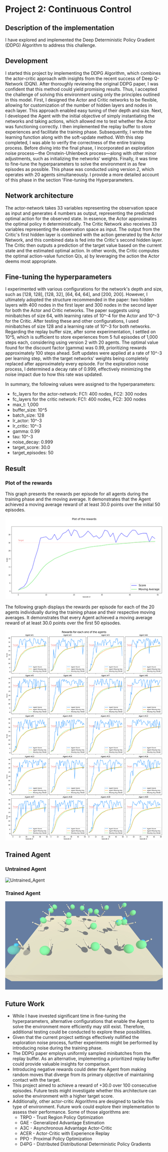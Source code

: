 # Project 2: Continuous Control

## Description of the implementation

I have explored and implemented the Deep Deterministic Policy Gradient (DDPG) Algorithm to address this challenge.

## Development

I started this project by implementing the DDPG Algorithm, which combines the actor-critic approach with insights from the recent success of Deep Q-Network (DQN). After thoroughly reviewing the original DDPG paper, I was confident that this method could yield promising results. Thus, I accepted the challenge of solving this environment using only the principles outlined in this model. First, I designed the Actor and Critic networks to be flexible, allowing for customization of the number of hidden layers and nodes in each layer. This approach enabled easy tuning of their depth and size. Next, I developed the Agent with the initial objective of simply instantiating the networks and taking actions, which allowed me to test whether the Actor was functioning correctly. I then implemented the replay buffer to store experiences and facilitate the training phase. Subsequently, I wrote the learning function along with the soft-update method. With this step completed, I was able to verify the correctness of the entire training process. Before diving into the final phase, I incorporated an exploration noise process—the Ornstein-Uhlenbeck process—along with other minor adjustments, such as initializing the networks' weights. Finally, it was time to fine-tune the hyperparameters to solve the environment in as few episodes as possible. This phase was conducted using version 2, which operates with 20 agents simultaneously. I provide a more detailed account of this phase in the section 'Fine-tuning the Hyperparameters.

## Network architecture

The actor-network takes 33 variables representing the observation space as input and generates 4 numbers as output, representing the predicted optimal action for the observed state. In essence, the Actor approximates the optimal policy π deterministically. The Critic Network also receives 33 variables representing the observation space as input. The output from the Critic's first hidden layer is combined with the action generated by the Actor Network, and this combined data is fed into the Critic's second hidden layer. The Critic then outputs a prediction of the target value based on the current state and the estimated optimal action. In other words, the Critic computes the optimal action-value function Q(s, a) by leveraging the action the Actor deems most appropriate.

## Fine-tuning the hyperparameters

I experimented with various configurations for the network's depth and size, such as [128, 128], [128, 32], [64, 64, 64], and [200, 200]. However, I ultimately adopted the structure recommended in the paper: two hidden layers with 400 nodes in the first layer and 300 nodes in the second layer for both the Actor and Critic networks. The paper suggests using minibatches of size 64, with learning rates of 10^-4 for the Actor and 10^-3 for the Critic. After testing these and other configurations, I used minibatches of size 128 and a learning rate of 10^-3 for both networks. Regarding the replay buffer size, after some experimentation, I settled on 10^5, which is sufficient to store experiences from 5 full episodes of 1,000 steps each, considering using version 2 with 20 agents. The optimal value found for the discount factor (gamma) was 0.99, prioritizing rewards approximately 100 steps ahead. Soft updates were applied at a rate of 10^-3 per learning step, with the target networks' weights being completely replaced after approximately every episode. For the exploration noise process, I determined a decay rate of 0.999, effectively minimizing the noise impact due to how this rate was updated.

In summary, the following values were assigned to the hyperparameters:

* fc_layers for the actor-network: FC1: 400 nodes, FC2: 300 nodes
* fc_layers for the critic network: FC1: 400 nodes, FC2: 300 nodes
* max_t: 1,000
* buffer_size: 10^5
* batch_size: 128
* lr_actor: 10^-3
* lr_critic: 10^-3
* gamma: 0.99
* tau: 10^-3
* noise_decay: 0.999
* target_score: 30.0
* target_episodes: 50

## Result
### Plot of the rewards

This graph presents the rewards per episode for all agents during the training phase and the moving average. It demonstrates that the Agent achieved a moving average reward of at least 30.0 points over the initial 50 episodes.

![Result_One_Agent](https://github.com/1Px-Vision/Advanced-Deep-Reinforcement-Learning-Solutions/blob/main/Project%20%20Continuous_Control/Result_One_Agent.png)

The following graph displays the rewards per episode for each of the 20 agents individually during the training phase and their respective moving averages. It demonstrates that every Agent achieved a moving average reward of at least 30.0 points over the first 50 episodes.

![Result_Twenty](https://github.com/1Px-Vision/Advanced-Deep-Reinforcement-Learning-Solutions/blob/main/Project%20%20Continuous_Control/Result_Twenty_Agents.png)

## Trained Agent

### Untrained Agent

![Untrained_Agent](https://github.com/1Px-Vision/Advanced-Deep-Reinforcement-Learning-Solutions/blob/main/Project%20%20Continuous_Control/untrained_agent.gif)

### Trained Agent

![Trained_Agent](https://github.com/1Px-Vision/Advanced-Deep-Reinforcement-Learning-Solutions/blob/main/Project%20%20Continuous_Control/trained_agent.gif)

## Future Work

* While I have invested significant time in fine-tuning the hyperparameters, alternative configurations that enable the Agent to solve the environment more efficiently may still exist. Therefore, additional testing could be conducted to explore these possibilities.
* Given that the current project settings effectively nullified the exploration noise process, further experiments might be performed by introducing noise during the training phase.
* The DDPG paper employs uniformly sampled minibatches from the replay buffer. As an alternative, implementing a prioritized replay buffer could provide valuable insights for comparison.
* Introducing negative rewards could deter the Agent from making random moves that diverge from its primary objective of maintaining contact with the target.
* This project aimed to achieve a reward of +30.0 over 100 consecutive episodes. Future tests might investigate whether this architecture can solve the environment with a higher target score.
* Additionally, other actor-critic Algorithms are designed to tackle this type of environment. Future work could explore their implementation to assess their performance. Some of those algorithms are:
   * TRPO - Trust Region Policy Optimization
   * GAE - Generalized Advantage Estimation
   *  A3C - Asynchronous Advantage Actor-Critic
   * ACER - Actor-Critic with Experience Replay
   * PPO - Proximal Policy Optimization
   * D4PG - Distributed Distributional Deterministic Policy Gradients
  
  
